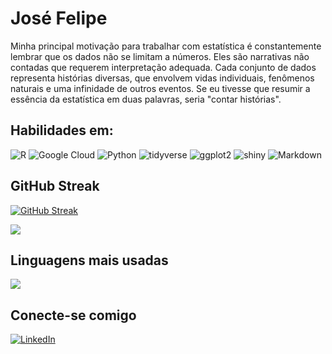 # José Felipe
Minha principal motivação para trabalhar com estatística é constantemente lembrar que os dados não se limitam a números. Eles são narrativas não contadas que requerem interpretação adequada. Cada conjunto de dados representa histórias diversas, que envolvem vidas individuais, fenômenos naturais e uma infinidade de outros eventos. Se eu tivesse que resumir a essência da estatística em duas palavras, seria "contar histórias".




## Habilidades em:
![R](https://img.shields.io/badge/R-000?style=for-the-badge&logo=R)
![Google Cloud](https://img.shields.io/badge/Google_Cloud-000?style=for-the-badge&logo=google-cloud)
![Python](https://img.shields.io/badge/Python-000?style=for-the-badge&logo=python)
![tidyverse](https://img.shields.io/badge/tidyverse-000?style=for-the-badge&logo=R)
![ggplot2](https://img.shields.io/badge/ggplot2-000?style=for-the-badge&logo=R)
![shiny](https://img.shields.io/badge/shiny-000?style=for-the-badge&logo=R)
![Markdown](https://img.shields.io/badge/Markdown-000?style=for-the-badge&logo=markdown)

## GitHub Streak 
[![GitHub Streak](https://streak-stats.demolab.com?user=josefelipe0036&theme=ambient-gradient)](https://git.io/streak-stats)



[![](https://github-readme-activity-graph.vercel.app/graph?username=josefelipe0036&bg_color=6acbec&color=ffffff&line=000000&point=000000&area=true&hide_border=true)](https://github.com/ashutosh00710/github-readme-activity-graph)

## Linguagens mais usadas
![ ](https://github-readme-stats-git-masterrstaa-rickstaa.vercel.app/api/top-langs/?username=josefelipe0036&layout=compact&bg_color=000&border_color=30A3DC&title_color=E94D5F&text_color=FFF)

## Conecte-se comigo
[![LinkedIn](https://img.shields.io/badge/LinkedIn-000?style=for-the-badge&logo=linkedin&logoColor=0E76A8)](https://www.linkedin.com/in/jos%C3%A9-felipe-83154397/)


